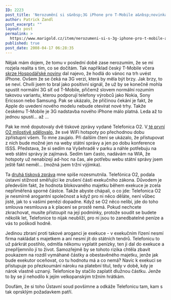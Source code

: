 ```yaml
---
ID: 2223
post_title: 'Nerozumění si s&nbsp;3G iPhone pro T-Mobile a&nbsp;novinkám z&nbsp;O2'
author: Patrick Zandl
post_excerpt: ""
layout: post
permalink: >
  https://www.marigold.cz/item/nerozumeni-si-s-3g-iphone-pro-t-mobile-a-novinkam-z-o2
published: true
post_date: 2008-04-17 06:28:35
---
```

Nějak mám dojem, že tomu v poslední době zase nerozumím, že se mi rozjela realita s tím, co se dočítám. Tak například český T-Mobile včera <a href="http://ihned.cz/3-24060170-iphone-000000_d-18">skrze Hospodářské noviny</a> dal najevo, že hodlá do vánoc na trh uvést iPhone. Ovšem že se čeká na 3G verzi, která by měla být brzy. Jak brzy, to se neví. Chvíli jsem to bral jako positivní signál, že už by se konečně mohla spustit normální 3G síť od T-Mobile, přičemž slovem normální rozumím takovou variantu, kterou podporují telefony výrobců jako Nokia, Sony Ericsson nebo Samsung. Pak se ukázalo, že příčinou čekání je fakt, že Apple do uvedení nového modelu nebude otevírat nové trhy. Takže českému T-Mobile je 3G nadstavba nového iPhone málo platná. Leda až to jednou spustí... až ...

Pak ke mně doputovaly dvě tiskové zprávy vydané Telefonica O2. V<a href="http://www.cz.o2.com/osobni/cz/o_nas/tiskove_centrum/tiskove_zpravy/zpravy-cz-obdobi_2008_04-O2_Hot_Spot_nyni_pro_vsechny_zdarma.html?user=bWFyaWdvbGRAbWFyaWdvbGQuY3o=&nsid=110808&asset=110807"> té první O2 milostivě sdělovalo</a>, že své WiFi hotspoty po přechodnou dobu zpřístupní všem. To mne zaujalo. Při dalším čtení se ukázalo, že přistupovat z nich bude možné jen na weby státní správy a jen po dobu konference ISSS. Představa, že si sedím na Vyšehradě v parku a náhle potřebuju na web státní správy je zajímavá. Sedím tam často, nadávám na WIA, že hotspoty už nenabízejí ad-hoc na čas, ale potřebu webu státní správy jsem ještě fakt neměl... (možná jsem tržní výjimka).

Ta <a href="http://www.cz.o2.com/osobni/cz/o_nas/tiskove_centrum/tiskove_zpravy/zpravy-cz-obdobi_2008_04-Telefonica_O2_rozporuje_exekucni_zakon_u_Ustavniho_soudu.html?user=bWFyaWdvbGRAbWFyaWdvbGQuY3o=&nsid=110863&asset=110861">druhá tisková zpráva</a> mne spíše rozesmutnila. Telefónica O2, podala ústavní stížnost směřující ke zrušení části exekučního zákona. Důvodem je především fakt, že hodnota blokovaného majetku během exekuce je zcela nepřiměřená sporné částce. Takže abyste chápali, o co jde: Telefonica O2 je nesmírně arogantní společnost a když pro ni něco děláte, není vůbec jisté, jak to s vašimi penězi dopadne. Když se O2 něco nelíbí, jde do toho smlouva nesmlouva a k placení se prostě nemá. Pokud nechcete zkrachovat, musíte přistoupit na její podmínky, protože soudit se budete několik let, Telefonice to nijak neublíží, pro ni jsou to zanedbatelné peníze a vás to poškodí hodně. 

Jedinou zbraní proti takové aroganci je exekuce - v exekučním řízení nesmí firma nakládat s majetkem a ani nesmí jít do státních tendrů. Telefonicu to už párkrát postihlo, odmítla někomu vyplatit penízky, ten ji dal do exekuce a znepříjemnilo jí to život. Samozřejmě by se tohoto rizika chtěla zbavit poukazem na rozdíl vymáhané částky a obestavěného majetku, jenže jak bude exekutor oceňovat, co tu hodnotu má a co nemá? Navíc k exekuci se přistupuje po přezkoumání nároku na platební titul, tedy v době, kdy je nárok vlastně uznaný. Telefonice by stačilo zaplatit dlužnou částku.  Jenže to by se jí nehodilo k jejím velkopanským tržním hrátkám. 

Doufám, že si toho Ústavní soud povšimne a odkáže Telefonicu tam, kam s tak oprsklým požadavkem patří.
